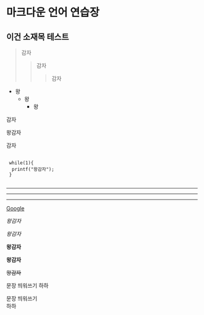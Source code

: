 마크다운 언어 연습장
====================

이건 소재목 테스트
------------------

>감자
>  >감자
>  >  >감자

+ 왕
  * 왕
    * 왕

감자

 왕감자
 
감자

<pre>
 <code>
 while(1){
  printf("왕감자");
 }
 </code>
</pre>


<hr/>

***

*****

[Google](https://google.com)

*왕감자*

_왕감자_

**왕감자**

__왕감자__

~~왕감자~~

문장 띄워쓰기
하하

문장 띄워쓰기   
하하
